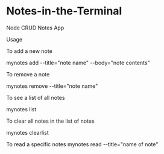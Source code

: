# Notes-in-the-Terminal
Node CRUD Notes App 

Usage

To add a new note

mynotes add --title="note name" --body="note contents"



To remove a note

mynotes remove --title="note name"



To see a list of all notes 

mynotes list



To clear all notes in the list of notes

mynotes clearlist


To read a specific notes
mynotes read --title="name of note"
